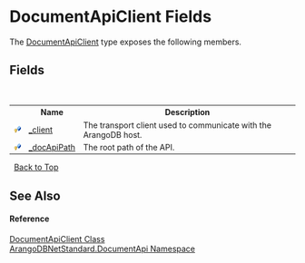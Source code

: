 # DocumentApiClient Fields
 

The <a href="cd42246b-93a7-65bc-606d-b54b1f465670">DocumentApiClient</a> type exposes the following members.


## Fields
&nbsp;<table><tr><th></th><th>Name</th><th>Description</th></tr><tr><td>![Protected field](media/protfield.gif "Protected field")</td><td><a href="108e0526-67a3-7e40-3f68-3e0aaefcb606">_client</a></td><td>
The transport client used to communicate with the ArangoDB host.</td></tr><tr><td>![Protected field](media/protfield.gif "Protected field")</td><td><a href="8d5a731f-8175-6bfb-456b-6c04c280a4f4">_docApiPath</a></td><td>
The root path of the API.</td></tr></table>&nbsp;
<a href="#documentapiclient-fields">Back to Top</a>

## See Also


#### Reference
<a href="cd42246b-93a7-65bc-606d-b54b1f465670">DocumentApiClient Class</a><br /><a href="927cb31f-380a-2bf4-a1ca-09ab720e232b">ArangoDBNetStandard.DocumentApi Namespace</a><br />